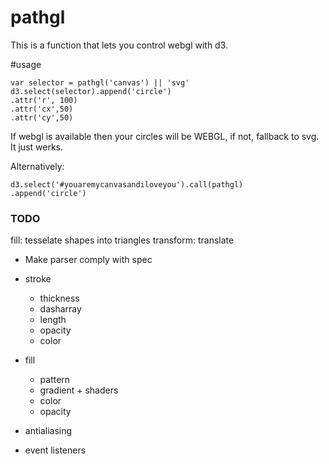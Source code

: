 pathgl
======
This is a function that lets you control webgl with d3.

#usage
```
var selector = pathgl('canvas') || 'svg'
d3.select(selector).append('circle')
.attr('r', 100)
.attr('cx',50)
.attr('cy',50)
```
If webgl is available then your circles will be WEBGL, if not, fallback to svg.
It just werks.

Alternatively:
```
d3.select('#youaremycanvasandiloveyou').call(pathgl)
.append('circle')
```

### TODO ###
fill: tesselate shapes into triangles 
transform: translate

* Make parser comply with spec

* stroke
  * thickness
  * dasharray
  * length
  * opacity
  * color

* fill
  * pattern
  * gradient + shaders
  * color
  * opacity

* antialiasing
* event listeners
